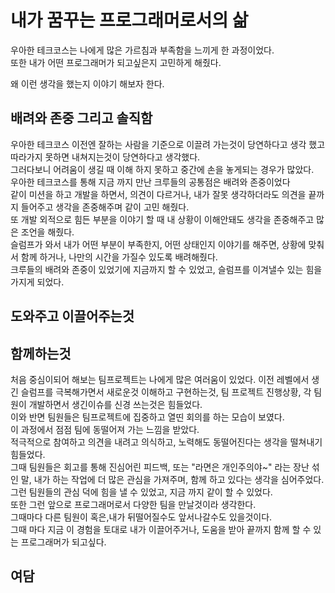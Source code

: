 # 내가 꿈꾸는 프로그래머로서의 삶

우아한 테크코스는 나에게 많은 가르침과 부족함을 느끼게 한 과정이었다.  
또한 내가 어떤 프로그래머가 되고싶은지 고민하게 해줬다.  

왜 이런 생각을 했는지 이야기 해보자 한다.  

## 배려와 존중 그리고 솔직함
우아한 테크코스 이전엔 잘하는 사람을 기준으로 이끌려 가는것이 당연하다고 생각 했고 따라가지 못하면 내쳐지는것이 당연하다고 생각했다.  
그러다보니 어려움이 생길 때 이해 하지 못하고 중간에 손을 놓게되는 경우가 많았다.  
우아한 테크코스를 통해 지금 까지 만난 크루들의 공통점은 배려와 존중이었다  
같이 미션을 하고 개발을 하면서, 의견이 다르거나, 내가 잘못 생각하더라도 의견을 끝까지 들어주고 생각을 존중해주며 같이 고민 해줬다.  
또 개발 외적으로 힘든 부분을 이야기 할 때 내 상황이 이해안돼도 생각을 존중해주고 많은 조언을 해줬다.  
슬럼프가 와서 내가 어떤 부분이 부족한지, 어떤 상태인지 이야기를 해주면, 상황에 맞춰서 함께 하거나, 나만의 시간을 가질수 있도록 배려해줬다.  
크루들의 배려와 존중이 있었기에 지금까지 할 수 있었고, 슬럼프를 이겨낼수 있는 힘을 가지게 되었다.  

## 도와주고 이끌어주는것

## 함께하는것
처음 중심이되어 해보는 팀프로젝트는 나에게 많은 여러움이 있었다.
이전 레벨에서 생긴 슬럼프를 극복해가면서 새로운것 이해하고 구현하는것, 팀 프로젝트 진행상황, 각 팀원이 개발하면서 생긴이슈를 신경 쓰는것은 힘들었다.  
이와 반면 팀원들은 팀프로젝트에 집중하고 열띤 회의를 하는 모습이 보였다.  
이 과정에서 점점 팀에 동떨어져 가는 느낌을 받았다.  
적극적으로 참여하고 의견을 내려고 의식하고, 노력해도 동떨어진다는 생각을 떨쳐내기 힘들었다.  
그때 팀원들은 회고를 통해 진심어린 피드백, 또는 "라면은 개인주의야~" 라는 장난 섞인 말, 내가 하는 작업에 더 많은 관심을 가져주며, 함께 하고 있다는 생각을 심어주었다.  
그런 팀원들의 관심 덕에 힘을 낼 수 있었고, 지금 까지 같이 할 수 있었다.  
또한 그런 
앞으로 프로그래머로서 다양한 팀을 만날것이라 생각한다.  
그때마다 다른 팀원이 혹은,내가 뒤떨어질수도 앞서나갈수도 있을것이다.  
그때 마다 지금 이 경험을 토대로 내가 이끌어주거나, 도움을 받아 끝까지 함께 할 수 있는 프로그래머가 되고싶다.  

## 여담

